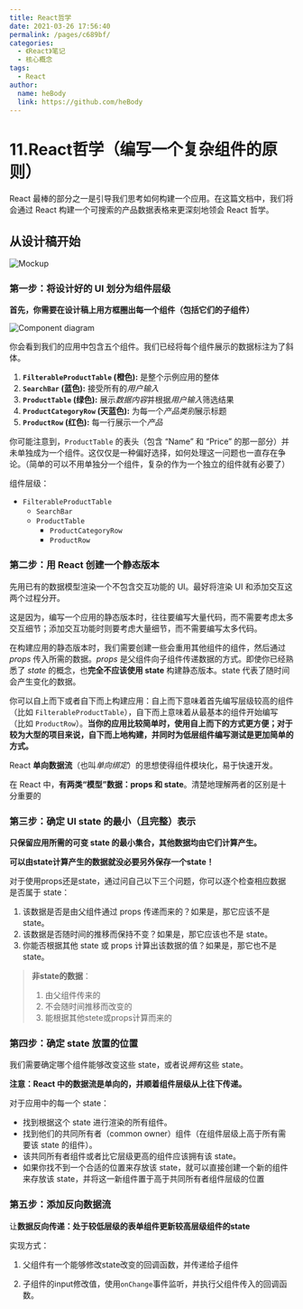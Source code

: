 ```yaml
---
title: React哲学
date: 2021-03-26 17:56:40
permalink: /pages/c689bf/
categories: 
  - 《React》笔记
  - 核心概念
tags: 
  - React
author: 
  name: heBody
  link: https://github.com/heBody
---
```


# 11.React哲学（编写一个复杂组件的原则）

React 最棒的部分之一是引导我们思考如何构建一个应用。在这篇文档中，我们将会通过 React 构建一个可搜索的产品数据表格来更深刻地领会 React 哲学。



## 从设计稿开始

![Mockup](https://zh-hans.reactjs.org/static/1071fbcc9eed01fddc115b41e193ec11/d4770/thinking-in-react-mock.png)

### 第一步：将设计好的 UI 划分为组件层级

**首先，你需要在设计稿上用方框圈出每一个组件（包括它们的子组件）**

![Component diagram](https://zh-hans.reactjs.org/static/eb8bda25806a89ebdc838813bdfa3601/6b2ea/thinking-in-react-components.png)

你会看到我们的应用中包含五个组件。我们已经将每个组件展示的数据标注为了斜体。

1. **`FilterableProductTable` (橙色):** 是整个示例应用的整体
2. **`SearchBar` (蓝色):** 接受所有的*用户输入*
3. **`ProductTable` (绿色):** 展示*数据内容*并根据*用户输入*筛选结果
4. **`ProductCategoryRow` (天蓝色):** 为每一个*产品类别*展示标题
5. **`ProductRow` (红色):** 每一行展示一个*产品*



你可能注意到，`ProductTable` 的表头（包含 “Name” 和 “Price” 的那一部分）并未单独成为一个组件。这仅仅是一种偏好选择，如何处理这一问题也一直存在争论。（简单的可以不用单独分一个组件，复杂的作为一个独立的组件就有必要了）

组件层级：

- `FilterableProductTable`
  - `SearchBar`
  - `ProductTable`
    - `ProductCategoryRow`
    - `ProductRow`



### 第二步：用 React 创建一个静态版本

先用已有的数据模型渲染一个不包含交互功能的 UI。最好将渲染 UI 和添加交互这两个过程分开。

这是因为，编写一个应用的静态版本时，往往要编写大量代码，而不需要考虑太多交互细节；添加交互功能时则要考虑大量细节，而不需要编写太多代码。



在构建应用的静态版本时，我们需要创建一些会重用其他组件的组件，然后通过 *props* 传入所需的数据。*props* 是父组件向子组件传递数据的方式。即使你已经熟悉了 *state* 的概念，也**完全不应该使用 state** 构建静态版本。state 代表了随时间会产生变化的数据。



你可以自上而下或者自下而上构建应用：自上而下意味着首先编写层级较高的组件（比如 `FilterableProductTable`），自下而上意味着从最基本的组件开始编写（比如 `ProductRow`）。**当你的应用比较简单时，使用自上而下的方式更方便；对于较为大型的项目来说，自下而上地构建，并同时为低层组件编写测试是更加简单的方式。**



React **单向数据流**（也叫*单向绑定*）的思想使得组件模块化，易于快速开发。



在 React 中，**有两类“模型”数据：props 和 state**。清楚地理解两者的区别是十分重要的



### 第三步：确定 UI state 的最小（且完整）表示

**只保留应用所需的可变 state 的最小集合，其他数据均由它们计算产生。**

**可以由state计算产生的数据就没必要另外保存一个state！**



对于使用props还是state，通过问自己以下三个问题，你可以逐个检查相应数据是否属于 state：

1. 该数据是否是由父组件通过 props 传递而来的？如果是，那它应该不是 state。
2. 该数据是否随时间的推移而保持不变？如果是，那它应该也不是 state。
3. 你能否根据其他 state 或 props 计算出该数据的值？如果是，那它也不是 state。

> **非state的数据**： 
>
> 1. 由父组件传来的
> 2. 不会随时间推移而改变的
> 3. 能根据其他stete或props计算而来的



### 第四步：确定 state 放置的位置

我们需要确定哪个组件能够改变这些 state，或者说*拥有*这些 state。

**注意：React 中的数据流是单向的，并顺着组件层级从上往下传递。**



对于应用中的每一个 state：

- 找到根据这个 state 进行渲染的所有组件。
- 找到他们的共同所有者（common owner）组件（在组件层级上高于所有需要该 state 的组件）。
- 该共同所有者组件或者比它层级更高的组件应该拥有该 state。
- 如果你找不到一个合适的位置来存放该 state，就可以直接创建一个新的组件来存放该 state，并将这一新组件置于高于共同所有者组件层级的位置



### 第五步：添加反向数据流

让**数据反向传递：处于较低层级的表单组件更新较高层级组件的state**



实现方式：

1. 父组件有一个能够修改state改变的回调函数，并传递给子组件

2. 子组件的input修改值，使用`onChange`事件监听，并执行父组件传入的回调函数。